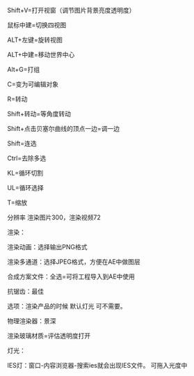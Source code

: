 Shift+V=打开视窗（调节图片背景亮度透明度）

鼠标中建=切换四视图

ALT+左键=旋转视图

ALT+中建=移动世界中心

Alt+G=打组                                    

C=变为可编辑对象

R=转动

Shift+转动=等角度转动

Shift+点击贝塞尔曲线的顶点一边=调一边

Shift=连选

Ctrl=去除多选

KL=循环切割

UL=循环选择

T=缩放

分辨率  渲染图片300，渲染视频72

 

渲染：

渲染动画：选择输出PNG格式

渲染多通道：选择JPEG格式，方便在AE中做图层

合成方案文件：全选=可将工程导入到AE中使用

抗锯齿：最佳

选项：渲染产品的时候 默认灯光 可不需要。

物理渲染器：景深

渲染玻璃材质=评估透明度打开

灯光：

IES灯：窗口-内容浏览器-搜索ies就会出现IES文件。 可拖入光度中

 